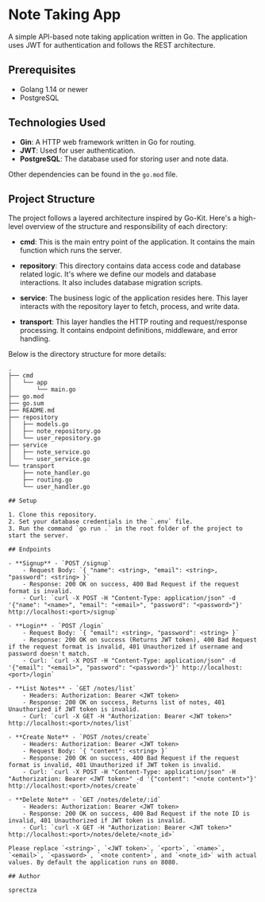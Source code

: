 # Note Taking App

A simple API-based note taking application written in Go. The application uses JWT for authentication and follows the REST architecture. 

## Prerequisites

- Golang 1.14 or newer
- PostgreSQL

## Technologies Used

- **Gin**: A HTTP web framework written in Go for routing.
- **JWT**: Used for user authentication.
- **PostgreSQL**: The database used for storing user and note data.

Other dependencies can be found in the `go.mod` file.

## Project Structure

The project follows a layered architecture inspired by Go-Kit. Here's a high-level overview of the structure and responsibility of each directory:

- **cmd**: This is the main entry point of the application. It contains the main function which runs the server.

- **repository**: This directory contains data access code and database related logic. It's where we define our models and database interactions. It also includes database migration scripts.

- **service**: The business logic of the application resides here. This layer interacts with the repository layer to fetch, process, and write data.

- **transport**: This layer handles the HTTP routing and request/response processing. It contains endpoint definitions, middleware, and error handling.

Below is the directory structure for more details:
```
.
├── cmd
│   └── app
│       └── main.go
├── go.mod
├── go.sum
├── README.md
├── repository
│   ├── models.go
│   ├── note_repository.go
│   └── user_repository.go
├── service
│   ├── note_service.go
│   └── user_service.go
└── transport
    ├── note_handler.go
    ├── routing.go
    └── user_handler.go
    
## Setup

1. Clone this repository.
2. Set your database credentials in the `.env` file.
3. Run the command `go run .` in the root folder of the project to start the server.

## Endpoints

- **Signup** - `POST /signup`
    - Request Body: `{ "name": <string>, "email": <string>, "password": <string> }`
    - Response: 200 OK on success, 400 Bad Request if the request format is invalid.
    - Curl: `curl -X POST -H "Content-Type: application/json" -d '{"name": "<name>", "email": "<email>", "password": "<password>"}' http://localhost:<port>/signup`

- **Login** - `POST /login`
    - Request Body: `{ "email": <string>, "password": <string> }`
    - Response: 200 OK on success (Returns JWT token), 400 Bad Request if the request format is invalid, 401 Unauthorized if username and password doesn't match.
    - Curl: `curl -X POST -H "Content-Type: application/json" -d '{"email": "<email>", "password": "<password>"}' http://localhost:<port>/login`

- **List Notes** - `GET /notes/list`
    - Headers: Authorization: Bearer <JWT token>
    - Response: 200 OK on success, Returns list of notes, 401 Unauthorized if JWT token is invalid.
    - Curl: `curl -X GET -H "Authorization: Bearer <JWT token>" http://localhost:<port>/notes/list`

- **Create Note** - `POST /notes/create`
    - Headers: Authorization: Bearer <JWT token>
    - Request Body: `{ "content": <string> }`
    - Response: 200 OK on success, 400 Bad Request if the request format is invalid, 401 Unauthorized if JWT token is invalid.
    - Curl: `curl -X POST -H "Content-Type: application/json" -H "Authorization: Bearer <JWT token>" -d '{"content": "<note content>"}' http://localhost:<port>/notes/create`

- **Delete Note** - `GET /notes/delete/:id`
    - Headers: Authorization: Bearer <JWT token>
    - Response: 200 OK on success, 400 Bad Request if the note ID is invalid, 401 Unauthorized if JWT token is invalid.
    - Curl: `curl -X GET -H "Authorization: Bearer <JWT token>" http://localhost:<port>/notes/delete/<note_id>`

Please replace `<string>`, `<JWT token>`, `<port>`, `<name>`, `<email>`, `<password>`, `<note content>`, and `<note_id>` with actual values. By default the application runs on 8080. 

## Author

sprectza
